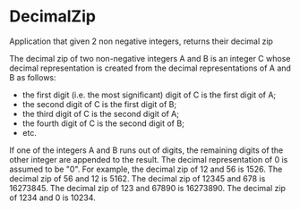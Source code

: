 # DecimalZip
Application that given 2 non negative integers, returns their decimal zip 


The decimal zip of two non-negative integers A and B is an integer C whose decimal representation is created from the decimal representations of A and B as follows:
- the first digit (i.e. the most significant) digit of C is the first digit of A;
- the second digit of C is the first digit of B;
- the third digit of C is the second digit of A;
- the fourth digit of C is the second digit of B;
- etc.

If one of the integers A and B runs out of digits, the remaining digits of the other integer are appended to the result. The decimal representation of 0 is assumed to be "0".
For example, the decimal zip of 12 and 56 is 1526. The decimal zip of 56 and 12 is 5162. The decimal zip of 12345 and 678 is 16273845. The decimal zip of 123 and 67890 is 16273890. The decimal zip of 1234 and 0 is 10234.
